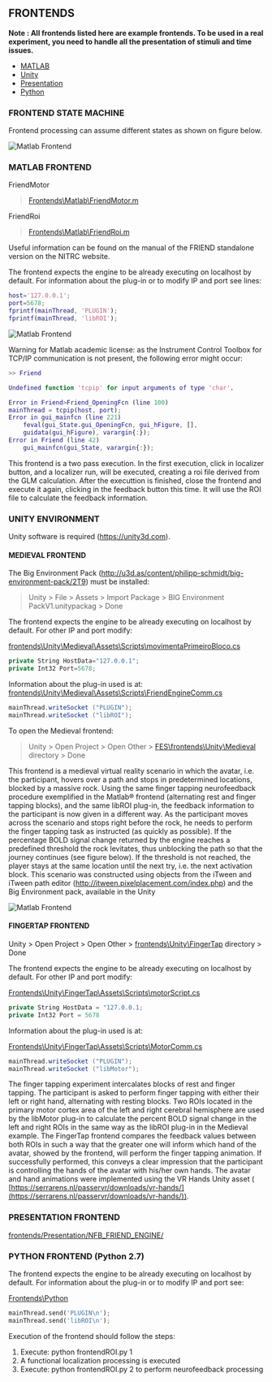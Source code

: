 ## FRONTENDS

**Note : All frontends listed here are example frontends. To be used in a real experiment, you need to handle all the presentation of stimuli and time issues.**

* [MATLAB](#matlab)
* [Unity](#unity)
* [Presentation](#presentation)
* [Python](#python)

### FRONTEND STATE MACHINE

Frontend processing can assume different states as shown on figure below.

![Matlab Frontend](imgs/figure-frontend-pipeline.png)

<a name="matlab"></a>
### MATLAB FRONTEND

FriendMotor

> [Frontends\Matlab\FriendMotor.m](https://github.com/InstitutoDOr/FriendENGINE/blob/master/frontends/Matlab/FriendMotor.m)


FriendRoi

> [Frontends\Matlab\FriendRoi.m](https://github.com/InstitutoDOr/FriendENGINE/blob/master/frontends/Matlab/FriendRoi.m)


Useful information can be found on the manual of the FRIEND standalone version on the NITRC website.

The frontend expects the engine to be already executing on localhost by default. For information about the plug-in or to modify IP and port see lines:

```matlab
host='127.0.0.1';
port=5678;
fprintf(mainThread, 'PLUGIN');
fprintf(mainThread, 'libROI');
```

![Matlab Frontend](imgs/figure-frontend-1.png)

Warning for Matlab academic license: as the Instrument Control Toolbox for TCP/IP communication is not present, the following error might occur:

```matlab
>> Friend

Undefined function 'tcpip' for input arguments of type 'char'.

Error in Friend>Friend_OpeningFcn (line 100)
mainThread = tcpip(host, port);
Error in gui_mainfcn (line 221)
    feval(gui_State.gui_OpeningFcn, gui_hFigure, [],
    guidata(gui_hFigure), varargin{:});
Error in Friend (line 42)
    gui_mainfcn(gui_State, varargin{:});
```

This frontend is a two pass execution. In the first execution, click in localizer button, and a localizer run, will be executed, creating a roi file derived from the GLM calculation. After the executtion is finished, close the frontend and execute it again, clicking in the feedback button this time. It will use the ROI file to calculate the feedback information.


<a name="unity"></a>
### UNITY ENVIRONMENT

Unity software is required (https://unity3d.com).

#### MEDIEVAL FRONTEND

The Big Environment Pack (http://u3d.as/content/philipp-schmidt/big-environment-pack/2T9) must be installed:


> Unity > File > Assets > Import Package > BIG Environment PackV1.unitypackag > Done

The frontend expects the engine to be already executing on localhost by default. For other IP and port modify:

[frontends\Unity\Medieval\Assets\Scripts\movimentaPrimeiroBloco.cs](https://github.com/InstitutoDOr/FriendENGINE/blob/master/frontends/Unity/Medieval/Assets/Scripts/movimentaPrimeiroBloco.cs)

```c#
private String HostData="127.0.0.1";
private Int32 Port=5678;
```

Information about the plug-in used is at:
[frontends\Unity\Medieval\Assets\Scripts\FriendEngineComm.cs](https://github.com/InstitutoDOr/FriendENGINE/blob/master/frontends/Unity/Medieval/Assets/Scripts/FriendEngineComm.cs)

```c#
mainThread.writeSocket ("PLUGIN");
mainThread.writeSocket ("libROI");
```

To open the Medieval frontend:

> Unity > Open Project > Open Other > [FES\frontends\Unity\Medieval](https://github.com/InstitutoDOr/FriendENGINE/tree/master/frontends/Unity/Medieval) directory > Done

This frontend is a medieval virtual reality scenario in which the avatar, i.e. the participant, hovers over a path and stops in predetermined locations, blocked by a massive rock. Using the same finger tapping neurofeedback procedure exemplified in the Matlab® frontend (alternating rest and finger tapping blocks), and the same libROI plug-in, the feedback information to the participant is now given in a different way. As the participant moves across the scenario and stops right before the rock, he needs to perform the finger tapping task as instructed (as quickly as possible). If the percentage BOLD signal change returned by the engine reaches a predefined threshold the rock levitates, thus unblocking the path so that the journey continues (see figure below). If the threshold is not reached, the player stays at the same location until the next try, i.e. the next activation block. This scenario was constructed using objects from the iTween and iTween path editor (http://itween.pixelplacement.com/index.php) and the Big Environment pack, available in the Unity

![Matlab Frontend](imgs/figure-frontend-2.png)


#### FINGERTAP FRONTEND

Unity > Open Project > Open Other > [frontends\Unity\FingerTap](https://github.com/InstitutoDOr/FriendENGINE/tree/master/frontends/Unity/FingerTap) directory > Done

The frontend expects the engine to be already executing on localhost by default. For other IP and port modify:

[Frontends\Unity\FingerTap\Assets\Scripts\motorScript.cs](https://github.com/InstitutoDOr/FriendENGINE/blob/master/frontends/Unity/FingerTap/Assets/Scripts/motorScript.cs)

```c#
private String HostData = "127.0.0.1;
private Int32 Port = 5678
```

Information about the plug-in used is at:

[Frontends\Unity\FingerTap\Assets\Scripts\MotorComm.cs](https://github.com/InstitutoDOr/FriendENGINE/blob/master/frontends/Unity/FingerTap/Assets/Scripts/FriendEngineComm.cs)

```c#
mainThread.writeSocket ("PLUGIN");
mainThread.writeSocket ("libMotor");
```

The finger tapping experiment intercalates blocks of rest and finger tapping. The participant is asked to perform finger tapping with either their left or right hand, alternating with resting blocks. Two ROIs located in the primary motor cortex area of the left and right cerebral hemisphere are used by the libMotor plug-in to calculate the percent BOLD signal change in the left and right ROIs in the same way as the libROI plug-in in the Medieval example. The FingerTap frontend compares the feedback values between both ROIs in such a way that the greater one will inform which hand of the avatar, showed by the frontend, will perform the finger tapping animation. If successfully performed, this conveys a clear impression that the participant is controlling the hands of the avatar with his/her own hands. The avatar and hand animations were implemented using the VR Hands Unity asset ( [https://serrarens.nl/passervr/downloads/vr-hands/](https://serrarens.nl/passervr/downloads/vr-hands/)).


<a name="presentation"></a>
### PRESENTATION FRONTEND

[frontends/Presentation/NFB_FRIEND_ENGINE/](https://github.com/InstitutoDOr/FriendENGINE/tree/master/frontends/Presentation/NFB_FRIEND_ENGINE)


<a name="python"></a>
### PYTHON FRONTEND (Python 2.7)

The frontend expects the engine to be already executing on localhost by default. For information about the plug-in or to modify IP and port see:

[Frontends\Python](https://github.com/InstitutoDOr/FriendENGINE/tree/master/frontends/Python)

```python
mainThread.send('PLUGIN\n');
mainThread.send('libROI\n');
```

Execution of the frontend should follow the steps:

1. Execute:  python frontendROI.py 1
2. A functional localization processing is executed
3. Execute:  python frontendROI.py 2 to perform neurofeedback processing